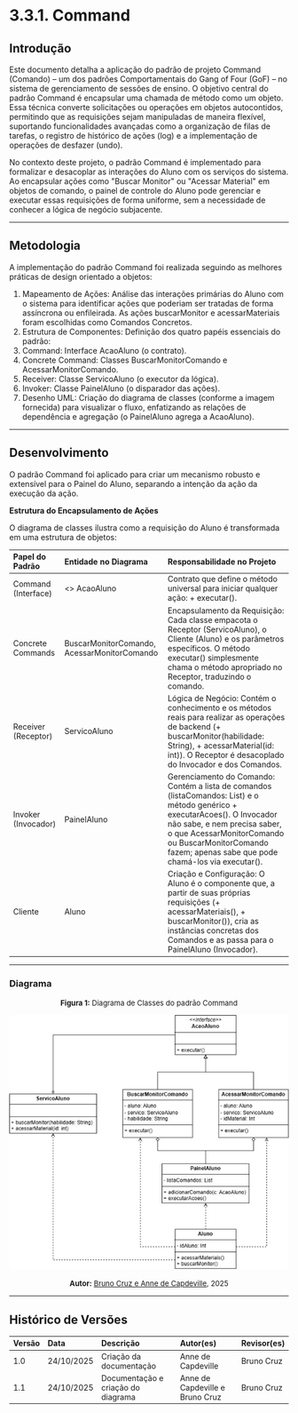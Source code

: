 # 3.3.1. Command

## Introdução

Este documento detalha a aplicação do padrão de projeto Command (Comando) – um dos padrões Comportamentais do Gang of Four (GoF) – no sistema de gerenciamento de sessões de ensino. O objetivo central do padrão Command é encapsular uma chamada de método como um objeto. Essa técnica converte solicitações ou operações em objetos autocontidos, permitindo que as requisições sejam manipuladas de maneira flexível, suportando funcionalidades avançadas como a organização de filas de tarefas, o registro de histórico de ações (log) e a implementação de operações de desfazer (undo).

No contexto deste projeto, o padrão Command é implementado para formalizar e desacoplar as interações do Aluno com os serviços do sistema. Ao encapsular ações como "Buscar Monitor" ou "Acessar Material" em objetos de comando, o painel de controle do Aluno pode gerenciar e executar essas requisições de forma uniforme, sem a necessidade de conhecer a lógica de negócio subjacente.

-----

## Metodologia

A implementação do padrão Command foi realizada seguindo as melhores práticas de design orientado a objetos:

1. Mapeamento de Ações: Análise das interações primárias do Aluno com o sistema para identificar ações que poderiam ser tratadas de forma assíncrona ou enfileirada. As ações buscarMonitor e acessarMateriais foram escolhidas como Comandos Concretos.
2. Estrutura de Componentes: Definição dos quatro papéis essenciais do padrão:
3. Command: Interface AcaoAluno (o contrato).
4. Concrete Command: Classes BuscarMonitorComando e AcessarMonitorComando.
5. Receiver: Classe ServicoAluno (o executor da lógica).
6. Invoker: Classe PainelAluno (o disparador das ações).
7. Desenho UML: Criação do diagrama de classes (conforme a imagem fornecida) para visualizar o fluxo, enfatizando as relações de dependência e agregação (o PainelAluno agrega a AcaoAluno).

-----

## Desenvolvimento

O padrão Command foi aplicado para criar um mecanismo robusto e extensível para o Painel do Aluno, separando a intenção da ação da execução da ação.

**Estrutura do Encapsulamento de Ações**

O diagrama de classes ilustra como a requisição do Aluno é transformada em uma estrutura de objetos:

| Papel do Padrão | Entidade no Diagrama | Responsabilidade no Projeto |
| :--- | :--- | :--- | 
| Command (Interface) | <<Interface>> AcaoAluno | Contrato que define o método universal para iniciar qualquer ação: + executar(). | 
| Concrete Commands | BuscarMonitorComando, AcessarMonitorComando | Encapsulamento da Requisição: Cada classe empacota o Receptor (ServicoAluno), o Cliente (Aluno) e os parâmetros específicos. O método executar() simplesmente chama o método apropriado no Receptor, traduzindo o comando. | 
| Receiver (Receptor) | ServicoAluno | Lógica de Negócio: Contém o conhecimento e os métodos reais para realizar as operações de backend (+ buscarMonitor(habilidade: String), + acessarMaterial(id: int)). O Receptor é desacoplado do Invocador e dos Comandos. | 
| Invoker (Invocador) | PainelAluno | Gerenciamento do Comando: Contém a lista de comandos (listaComandos: List<AcaoAluno>) e o método genérico + executarAcoes(). O Invocador não sabe, e nem precisa saber, o que AcessarMonitorComando ou BuscarMonitorComando fazem; apenas sabe que pode chamá-los via executar(). | 
| Cliente | Aluno | Criação e Configuração: O Aluno é o componente que, a partir de suas próprias requisições (+ acessarMateriais(), + buscarMonitor()), cria as instâncias concretas dos Comandos e as passa para o PainelAluno (Invocador). | 


-----

### Diagrama

<font size="2"><p style="text-align: center"><b>Figura 1:</b> Diagrama de Classes do padrão Command</p></font>

<div style="text-align: center;">

![proxy](../images/DiagramaCommand.png)

</div>

<font size="2"><p style="text-align: center"><b>Autor:</b> <a href="https://github.com/leanars">Bruno Cruz e Anne de Capdeville</a>, 2025</p></font>


-----

## Histórico de Versões

| Versão | Data | Descrição | Autor(es) | Revisor(es) |
| :--- | :--- | :--- | :--- | :--- |
| 1.0 | 24/10/2025 | Criação da documentação | Anne de Capdeville | Bruno Cruz|
| 1.1 | 24/10/2025 | Documentação e criação do diagrama  | Anne de Capdeville e Bruno Cruz | Bruno Cruz |

